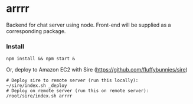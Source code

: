arrrr
===

Backend for chat server using node. Front-end will be supplied as a corresponding package.


### Install
```
npm install && npm start &
```
Or, deploy to Amazon EC2 with Sire (https://github.com/fluffybunnies/sire)
```
# Deploy sire to remote server (run this locally):
~/sire/index.sh _deploy
# Deploy on remote server (run this on remote server):
/root/sire/index.sh arrrr
```